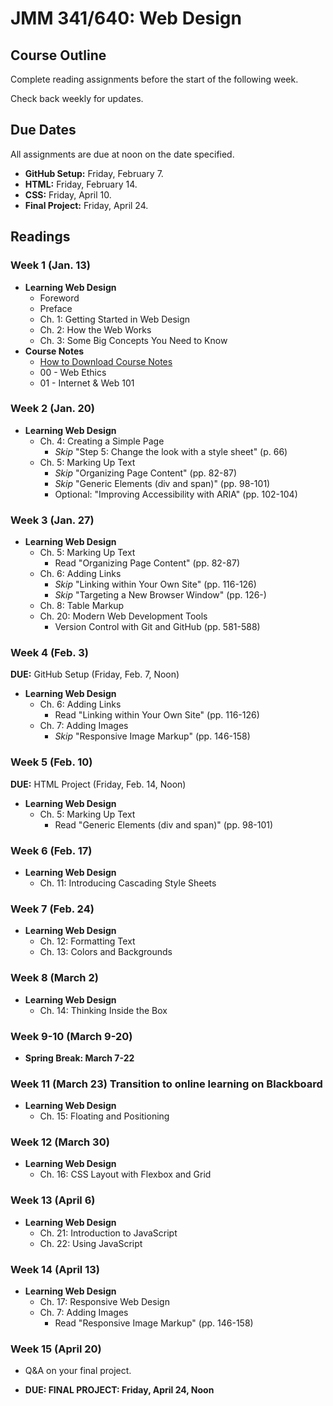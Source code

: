 # JMM 341/640: Web Design
## Course Outline

Complete reading assignments before the start of the following week.

Check back weekly for updates.

## Due Dates

All assignments are due at noon on the date specified.

- **GitHub Setup:** Friday, February 7.
- **HTML:** Friday, February 14.
- **CSS:** Friday, April 10.
- **Final Project:** Friday, April 24.


## Readings

### Week 1 (Jan. 13)

- **Learning Web Design**
  - Foreword
  - Preface
  - Ch. 1: Getting Started in Web Design
  - Ch. 2: How the Web Works
  - Ch. 3: Some Big Concepts You Need to Know
- **Course Notes**
  - [How to Download Course Notes](https://github.com/umiami-web-design/course-notes)
  - 00 - Web Ethics
  - 01 - Internet & Web 101


### Week 2 (Jan. 20)

- **Learning Web Design**
  - Ch. 4: Creating a Simple Page
    - *Skip* "Step 5: Change the look with a style sheet" (p. 66)
  - Ch. 5: Marking Up Text
    - *Skip* "Organizing Page Content" (pp. 82-87)
    - *Skip* "Generic Elements (div and span)" (pp. 98-101)
    - Optional: "Improving Accessibility with ARIA" (pp. 102-104)


### Week 3 (Jan. 27)

- **Learning Web Design**
  - Ch. 5: Marking Up Text
    - Read "Organizing Page Content" (pp. 82-87)
  - Ch. 6: Adding Links
    - *Skip* "Linking within Your Own Site" (pp. 116-126)
    - *Skip* "Targeting a New Browser Window" (pp. 126-)
  - Ch. 8: Table Markup
  - Ch. 20: Modern Web Development Tools
    - Version Control with Git and GitHub (pp. 581-588)


### Week 4 (Feb. 3)

**DUE:** GitHub Setup (Friday, Feb. 7, Noon)

- **Learning Web Design**
  - Ch. 6: Adding Links
    - Read "Linking within Your Own Site" (pp. 116-126)
  - Ch. 7: Adding Images
    - *Skip* "Responsive Image Markup" (pp. 146-158)


### Week 5 (Feb. 10)

**DUE:** HTML Project (Friday, Feb. 14, Noon)

- **Learning Web Design**
  - Ch. 5: Marking Up Text
    - Read "Generic Elements (div and span)" (pp. 98-101)


### Week 6 (Feb. 17)

- **Learning Web Design**
  - Ch. 11: Introducing Cascading Style Sheets


### Week 7 (Feb. 24)

- **Learning Web Design**
  - Ch. 12: Formatting Text
  - Ch. 13: Colors and Backgrounds


### Week 8 (March 2)

- **Learning Web Design**
  - Ch. 14: Thinking Inside the Box


### Week 9-10 (March 9-20)

- **Spring Break: March 7-22**


### Week 11 (March 23) **Transition to online learning on Blackboard**

- **Learning Web Design**
  - Ch. 15: Floating and Positioning


### Week 12 (March 30)

- **Learning Web Design**
  - Ch. 16: CSS Layout with Flexbox and Grid


### Week 13 (April 6)

- **Learning Web Design**
  - Ch. 21: Introduction to JavaScript
  - Ch. 22: Using JavaScript

### Week 14 (April 13)

- **Learning Web Design**
  - Ch. 17: Responsive Web Design
  - Ch. 7: Adding Images
    - Read "Responsive Image Markup" (pp. 146-158)


### Week 15 (April 20)

- Q&A on your final project.

- **DUE: FINAL PROJECT: Friday, April 24, Noon**
